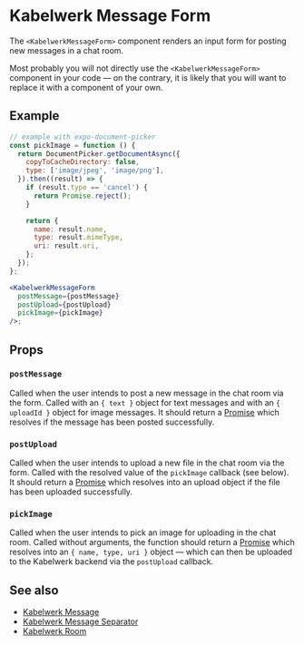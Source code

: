 # Kabelwerk Message Form

The `<KabelwerkMessageForm>` component renders an input form for posting new messages in a chat room.

Most probably you will not directly use the `<KabelwerkMessageForm>` component in your code — on the contrary, it is likely that you will want to replace it with a component of your own.

## Example

```jsx
// example with expo-document-picker
const pickImage = function () {
  return DocumentPicker.getDocumentAsync({
    copyToCacheDirectory: false,
    type: ['image/jpeg', 'image/png'],
  }).then((result) => {
    if (result.type == 'cancel') {
      return Promise.reject();
    }

    return {
      name: result.name,
      type: result.mimeType,
      uri: result.uri,
    };
  });
};

<KabelwerkMessageForm
  postMessage={postMessage}
  postUpload={postUpload}
  pickImage={pickImage}
/>;
```

## Props

### `postMessage`

Called when the user intends to post a new message in the chat room via the form. Called with an `{ text }` object for text messages and with an `{ uploadId }` object for image messages. It should return a [Promise](https://developer.mozilla.org/en-US/docs/Web/JavaScript/Reference/Global_Objects/Promise) which resolves if the message has been posted successfully.

### `postUpload`

Called when the user intends to upload a new file in the chat room via the form. Called with the resolved value of the `pickImage` callback (see below). It should return a [Promise](https://developer.mozilla.org/en-US/docs/Web/JavaScript/Reference/Global_Objects/Promise) which resolves into an upload object if the file has been uploaded successfully.

### `pickImage`

Called when the user intends to pick an image for uploading in the chat room. Called without arguments, the function should return a [Promise](https://developer.mozilla.org/en-US/docs/Web/JavaScript/Reference/Global_Objects/Promise) which resolves into an `{ name, type, uri }` object — which can then be uploaded to the Kabelwerk backend via the `postUpload` callback.

## See also

- [Kabelwerk Message](./KabelwerkMessage.md)
- [Kabelwerk Message Separator](./KabelwerkMessageSeparator.md)
- [Kabelwerk Room](./KabelwerkRoom.md)
